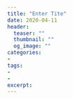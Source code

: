 ```yaml
---
title: "Enter Tite"
date: 2020-04-11
header:
  teaser: ""
  thumbnail: ""
  og_image: ""
categories:
- 
tags:
- 
- 
excerpt: 
---
```


